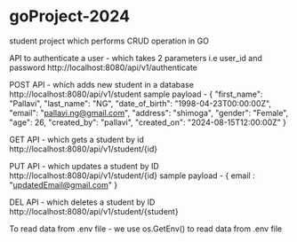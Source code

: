# goProject-2024
student project which performs CRUD operation in GO

API to authenticate a user - which takes 2 parameters i.e user_id and password
http://localhost:8080/api/v1/authenticate


POST API - which adds new student in a database
http://localhost:8080/api/v1/student
sample payload - 
{
  "first_name": "Pallavi",
  "last_name": "NG",
  "date_of_birth": "1998-04-23T00:00:00Z",
  "email": "pallavi.ng@gmail.com",
  "address": "shimoga",
  "gender": "Female",
  "age": 26,
  "created_by": "pallavi",
  "created_on": "2024-08-15T12:00:00Z"
}


GET API - which gets a student by id 
http://localhost:8080/api/v1/student/{id}

PUT API - which updates a student by ID
http://localhost:8080/api/v1/student/{id}
sample payload - 
{
    email : "updatedEmail@gmail.com"
}

DEL API - which deletes a student by ID 
http://localhost:8080/api/v1/student/{student}

To read data from .env file - 
we use os.GetEnv() to read data from .env file
